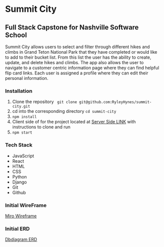 # **Summit City**

## **Full Stack Capstone for Nashville Software School**

Summit City allows users to select and filter through different hikes and climbs in Grand Teton National Park that they have completed or would like to add to their bucket list. From this list the user has the ability to create, update, and delete hikes and climbs. The app also allows the user to navigate to a customer centric information page where they can find helpful flip card links. Each user is assigned a profile where they can edit their personal information.

### **Installation**

1) Clone the repository ` git clone git@github.com:RyleyHynes/summit-city.git`
2) cd into the corresponding directory `cd summit-city`
3) `npm install` 
4) Client side of for the project located at [Server Side LINK](https://github.com/RyleyHynes/summit-city-server) with instructions to clone and run
5) `npm start`

### **Tech Stack** 

* JavaScript
* React
* HTML
* CSS
* Python
* Django
* Git
* Github

### **Initial WireFrame**
[Miro Wireframe](https://miro.com/app/board/uXjVOuz_z3k=/?share_link_id=454122560128) 

### **Initial ERD**
[Dbdiagram ERD](https://dbdiagram.io/d/62a2290392b33b4f51348cbb)
